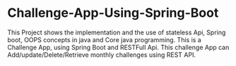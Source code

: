 # Challenge-App-Using-Spring-Boot
This Project shows the implementation and the use of stateless Api, Spring boot, OOPS concepts in java and Core java programming. This is a  Challenge App, using Spring Boot and RESTFull Api. This challenge App can Add/update/Delete/Retrieve monthly challenges using REST API.
